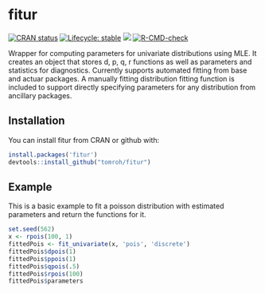 # fitur

<!-- badges: start -->
[![CRAN status](https://www.r-pkg.org/badges/version/fitur)](https://CRAN.R-project.org/package=fitur)
[![Lifecycle: stable](https://img.shields.io/badge/lifecycle-stable-brightgreen.svg)](https://lifecycle.r-lib.org/articles/stages.html#stable)
[![](http://cranlogs.r-pkg.org/badges/grand-total/fitur?color=green)](https://cran.r-project.org/package=fitur)
[![R-CMD-check](https://github.com/tomroh/fitur/workflows/R-CMD-check/badge.svg)](https://github.com/tomroh/fitur/actions)
<!-- badges: end -->


Wrapper for computing parameters for univariate distributions using MLE. It creates an object that stores d, p, q, r functions as well as parameters and statistics for diagnostics. Currently supports automated fitting from base and actuar packages. A manually fitting distribution fitting function is included to support directly specifying parameters for any distribution from ancillary packages.

## Installation

You can install fitur from CRAN or github with:

```R
install.packages('fitur')
devtools::install_github("tomroh/fitur")
```

## Example

This is a basic example to fit a poisson distribution with estimated parameters and return the functions for it.

```R
set.seed(562)
x <- rpois(100, 1)
fittedPois <- fit_univariate(x, 'pois', 'discrete')
fittedPois$dpois(1)
fittedPois$ppois(1)
fittedPois$qpois(.5)
fittedPois$rpois(100)
fittedPois$parameters
```
